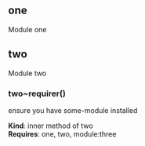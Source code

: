 ## one
Module one

## two
Module two

### two~requirer()
ensure you have some-module installed

**Kind**: inner method of two  
**Requires**: one, two, module:three  

